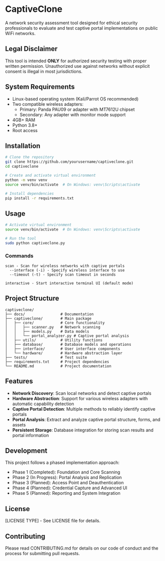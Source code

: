 # CaptiveClone

A network security assessment tool designed for ethical security professionals to evaluate and test captive portal implementations on public WiFi networks.

## Legal Disclaimer

This tool is intended **ONLY** for authorized security testing with proper written permission. Unauthorized use against networks without explicit consent is illegal in most jurisdictions.

## System Requirements

- Linux-based operating system (Kali/Parrot OS recommended)
- Two compatible wireless adapters:
  - Primary: Panda PAU09 or adapter with MT7612U chipset
  - Secondary: Any adapter with monitor mode support
- 4GB+ RAM
- Python 3.8+
- Root access

## Installation

```bash
# Clone the repository
git clone https://github.com/yourusername/captiveclone.git
cd captiveclone

# Create and activate virtual environment
python -m venv venv
source venv/bin/activate  # On Windows: venv\Scripts\activate

# Install dependencies
pip install -r requirements.txt
```

## Usage

```bash
# Activate virtual environment
source venv/bin/activate  # On Windows: venv\Scripts\activate

# Run the tool
sudo python captiveclone.py
```

### Commands

```
scan - Scan for wireless networks with captive portals
  --interface (-i) - Specify wireless interface to use
  --timeout (-t) - Specify scan timeout in seconds
  
interactive - Start interactive terminal UI (default mode)
```

## Project Structure

```
captiveclone/
├── docs/                # Documentation
├── captiveclone/        # Main package
│   ├── core/            # Core functionality
│   │   ├── scanner.py   # Network scanning
│   │   ├── models.py    # Data models
│   │   └── portal_analyzer.py # Captive portal analysis
│   ├── utils/           # Utility functions
│   ├── database/        # Database models and operations
│   ├── interface/       # User interface components
│   └── hardware/        # Hardware abstraction layer
├── tests/               # Test suite
├── requirements.txt     # Project dependencies
└── README.md            # Project documentation
```

## Features

* **Network Discovery**: Scan local networks and detect captive portals
* **Hardware Abstraction**: Support for various wireless adapters with automatic capability detection
* **Captive Portal Detection**: Multiple methods to reliably identify captive portals
* **Portal Analysis**: Extract and analyze captive portal structure, forms, and assets
* **Persistent Storage**: Database integration for storing scan results and portal information

## Development

This project follows a phased implementation approach:

- Phase 1 (Completed): Foundation and Core Scanning
- Phase 2 (In Progress): Portal Analysis and Replication
- Phase 3 (Planned): Access Point and Deauthentication
- Phase 4 (Planned): Credential Capture and Advanced UI
- Phase 5 (Planned): Reporting and System Integration

## License

[LICENSE TYPE] - See LICENSE file for details.

## Contributing

Please read CONTRIBUTING.md for details on our code of conduct and the process for submitting pull requests. 